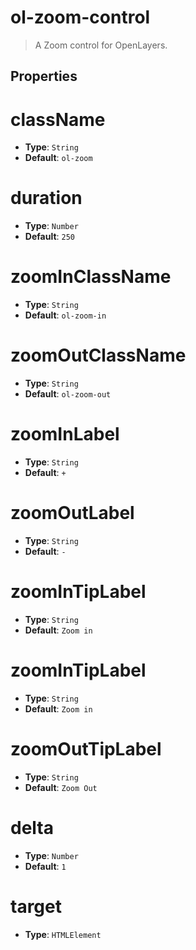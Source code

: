 # ol-zoom-control

> A Zoom control for OpenLayers.


## Properties

# className

- **Type**: `String`
- **Default**: `ol-zoom`


# duration

- **Type**: `Number`
- **Default**: `250`

# zoomInClassName

- **Type**: `String`
- **Default**: `ol-zoom-in`

# zoomOutClassName

- **Type**: `String`
- **Default**: `ol-zoom-out`

# zoomInLabel

- **Type**: `String`
- **Default**: `+`

# zoomOutLabel

- **Type**: `String`
- **Default**: `-`

# zoomInTipLabel

- **Type**: `String`
- **Default**: `Zoom in`

# zoomInTipLabel

- **Type**: `String`
- **Default**: `Zoom in`

# zoomOutTipLabel

- **Type**: `String`
- **Default**: `Zoom Out`

# delta

- **Type**: `Number`
- **Default**: `1`

# target

- **Type**: `HTMLElement`